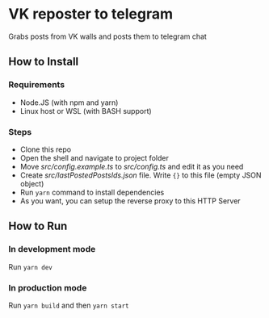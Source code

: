 # VK reposter to telegram

Grabs posts from VK walls and posts them to telegram chat

## How to Install

### Requirements
- Node.JS (with npm and yarn)
- Linux host or WSL (with BASH support)

### Steps
- Clone this repo
- Open the shell and navigate to project folder
- Move _src/config.example.ts_ to _src/config.ts_ and edit it as you need
- Create _src/lastPostedPostsIds.json_ file. Write `{}` to this file (empty JSON object)
- Run `yarn` command to install dependencies
- As you want, you can setup the reverse proxy to this HTTP Server

## How to Run

### In development mode
Run `yarn dev`

### In production mode
Run `yarn build` and then `yarn start`
